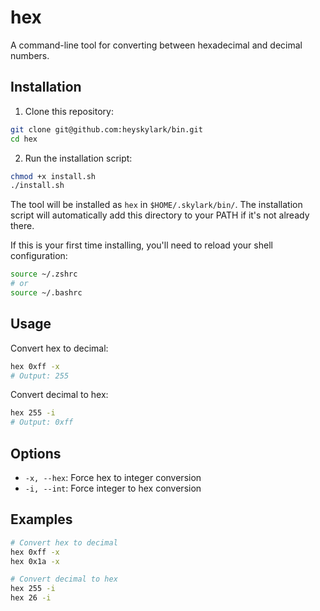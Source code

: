 # hex

A command-line tool for converting between hexadecimal and decimal numbers.

## Installation

1. Clone this repository:

```bash
git clone git@github.com:heyskylark/bin.git
cd hex
```

2. Run the installation script:

```bash
chmod +x install.sh
./install.sh
```

The tool will be installed as `hex` in `$HOME/.skylark/bin/`. The installation script will automatically add this directory to your PATH if it's not already there.

If this is your first time installing, you'll need to reload your shell configuration:

```bash
source ~/.zshrc
# or
source ~/.bashrc
```

## Usage

Convert hex to decimal:

```bash
hex 0xff -x
# Output: 255
```

Convert decimal to hex:

```bash
hex 255 -i
# Output: 0xff
```

## Options

- `-x, --hex`: Force hex to integer conversion
- `-i, --int`: Force integer to hex conversion

## Examples

```bash
# Convert hex to decimal
hex 0xff -x
hex 0x1a -x

# Convert decimal to hex
hex 255 -i
hex 26 -i
```

